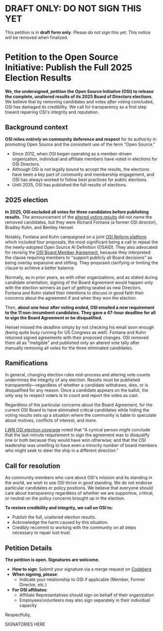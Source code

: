 DRAFT ONLY: DO NOT SIGN THIS YET
================================

This petition is in **draft form only**.  Please do not sign this yet.
This notice will be removed when finalized.

# Petition to the Open Source Initiative: Publish the Full 2025 Election Results

**We, the undersigned, petition the Open Source Initiative
(OSI) to release the complete, unaltered results of its 2025 Board of
Directors elections**. We believe that by removing candidates and votes
*after* voting concluded, OSI has damaged its credibility.
We call for transparency as a first step toward repairing
OSI's integrity and reputation.

## Background context

**OSI relies *entirely* on community deference and respect**
for its authority in promoting Open Source and the
consistent use of the term "Open Source."

- Since 2012, when OSI began operating as a member-driven organization,
  individual and affiliate members have voted in elections for OSI Directors.
- Although OSI is not legally bound to accept the results,
  the elections have been a key part of community and membership engagement,
  and OSI has always worked to follow best practices for public elections.
- Until 2025, OSI has published the full results of elections.

## 2025 election

**In 2025, OSI excluded all votes for three candidates before publishing results.**
The announcement of the 
[altered voting results]((https://opensource.org/blog/announcing-the-new-directors-of-osi-board))
did not name the removed candidates, but they were Richard Fontana
(a former OSI director), Bradley Kuhn, and Bentley Hensel.

Notably, Fontana and Kuhn campaigned on a joint
[OSI Reform platform](https://codeberg.org/OSI-Reform-Platform/platform#readme)
which included four proposals, the most significant being a call to repeal the
the newly-adopted Open Source AI Definition (OSAID).
They also advocated for revising the
[OSI Board Member Agreement](https://opensource.org/board/board-member-agreement),
because they interpreted the clause requiring members to "support publicly all Board
decisions" as being overlay expansive and stifling. They proposed clarifying or
limiting the clause to achieve a better balance.

Normally, as in prior years, as with other organizations, and as stated during
candidate orientation, signing of the Board Agreement would happen only
with the election winners as part of getting seated as new Directors.
Fontana and Kuhn stated their intentions to discuss in good faith their concerns
about the agreement if and when they won the election.

Then, **about one hour after voting ended, OSI emailed a *new* requirement
to the 11 non-incumbent candidates. They gave a 47-hour deadline for all to
sign the Board Agreement or be disqualified.**

Hensel missed the deadline simply by not checking his email soon enough
(being quite busy running for US Congress as well).
Fontana and Kuhn returned signed agreements with their proposed changes.
OSI removed them all as "ineligible" and published only an altered
vote tally after manually removing all votes for the three eliminated candidates.

## Ramifications

In general, changing election rules mid-process and altering vote counts
undermines the integrity of any election.
Results must be published transparently—regardless of whether a
candidate withdraws, dies, or is disqualified for any reason. Once a
candidate appears on the ballot, the only way to respect voters is to
count and report the votes as cast.

Regardless of the particular concerns about the Board Agreement, for the
current OSI Board to have eliminated critical candidates while hiding
the voting results sets up a situation where the community is liable
to speculate about motives, conflicts of interest, and more.

[*LWN* OSI election coverage](https://lwn.net/SubscriberLink/1014603/ac0cfc0a74755501/)
noted that "A cynical person might conclude that the last-minute
requirement to sign the agreement was to disqualify one or both because
they would have won otherwise; and that the OSI leadership was unwilling
to have even a minority number of board members who might seek to steer
the ship in a different direction."

## Call for resolution

As community members who care about OSI's mission and its standing
in the world, we wish to see OSI thrive in good standing.
We do not endorse particular candidates or policy positions.
We believe that everyone should care about transparency regardless
of whether we are supportive, critical, or neutral on the policy
concerns brought up in the election.

**To restore credibility and integrity, we call on OSI to:**

- Publish the full, unaltered election results.
- Acknowledge the harm caused by this situation.
- Credibly recommit to working with the community on all steps necessary to repair lost trust.

## Petition Details

**The petition is open. Signatures are welcome.**

- **How to sign**: Submit your signature via a merge request on [Codeberg](https://codeberg.org/OSI-Concerns/election-results-2025)
- **When signing, please**:
  - Indicate your relationship to OSI if applicable (Member, Former Director, etc.)
- **For OSI affiliates**:
  - Affiliate Representatives should sign on behalf of their organization
  - Employees/volunteers may also sign separately in their individual capacity

Respectfully,

SIGNATORIES HERE
